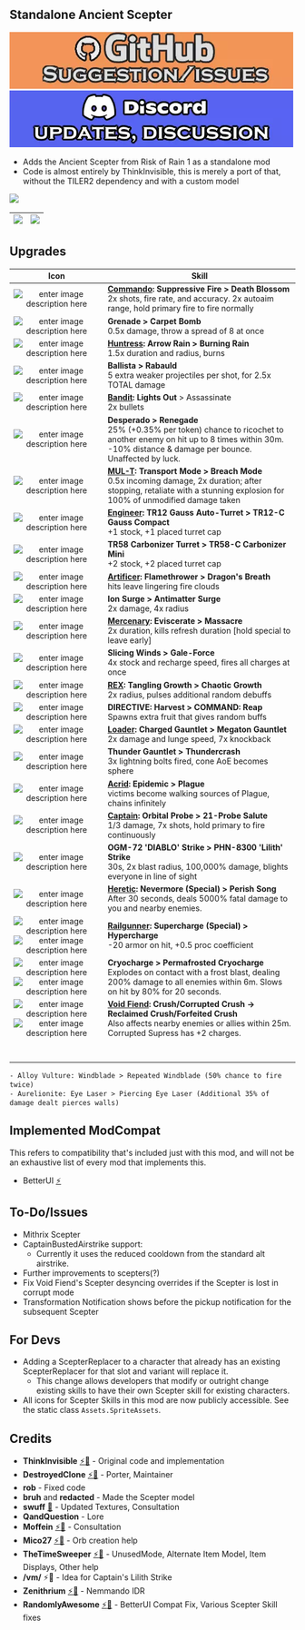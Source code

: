 

## Standalone Ancient Scepter

[![github issues/request link](https://raw.githubusercontent.com/DestroyedClone/PoseHelper/master/PoseHelper/github_link.webp)](https://github.com/DestroyedClone/AncientScepter/issues) [![discord invite](https://raw.githubusercontent.com/DestroyedClone/PoseHelper/master/PoseHelper/discord_link.webp)](https://discord.gg/DpHu3qXMHK)

- Adds the Ancient Scepter from Risk of Rain 1 as a standalone mod
- Code is almost entirely by ThinkInvisible, this is merely a port of that, without the TILER2 dependency and with a custom model

[![](https://raw.githubusercontent.com/DestroyedClone/AncientScepter/master/AncientScepter/readme/logbookpage.webp)
]()

| ![](https://raw.githubusercontent.com/DestroyedClone/AncientScepter/master/AncientScepter/readme/croco.webp) | ![](https://raw.githubusercontent.com/DestroyedClone/AncientScepter/master/AncientScepter/readme/logbookicon.webp) |
|--|--|

## Upgrades
| Icon | Skill |
|:--:|--|
| ![enter image description here](https://raw.githubusercontent.com/DestroyedClone/AncientScepter/master/AncientScepter_Unity/Assets/AssetBundle/AncientScepter/Icons/Skills/texCommandoR1.png) | **<u>Commando</u>: Suppressive Fire > Death Blossom**<br>2x shots, fire rate, and accuracy. 2x autoaim range, hold primary fire to fire normally</br> | 
| ![enter image description here](https://raw.githubusercontent.com/DestroyedClone/AncientScepter/master/AncientScepter_Unity/Assets/AssetBundle/AncientScepter/Icons/Skills/texCommandoR2.png) | **Grenade > Carpet Bomb**<br>0.5x damage, throw a spread of 8 at once</br> |
| ![enter image description here](https://raw.githubusercontent.com/DestroyedClone/AncientScepter/master/AncientScepter_Unity/Assets/AssetBundle/AncientScepter/Icons/Skills/texHuntressR1.png) | **<u>Huntress</u>: Arrow Rain > Burning Rain**<br>1.5x duration and radius, burns</br> |
| ![enter image description here](https://raw.githubusercontent.com/DestroyedClone/AncientScepter/master/AncientScepter_Unity/Assets/AssetBundle/AncientScepter/Icons/Skills/texHuntressR2.png) | **Ballista > Rabauld**<br>5 extra weaker projectiles per shot, for 2.5x TOTAL damage</br> |
| ![enter image description here](https://raw.githubusercontent.com/DestroyedClone/AncientScepter/master/AncientScepter_Unity/Assets/AssetBundle/AncientScepter/Icons/Skills/texBanditR1.png) | **<u>Bandit</u>: Lights Out** > Assassinate<br>2x bullets</br> |
| ![enter image description here](https://raw.githubusercontent.com/DestroyedClone/AncientScepter/master/AncientScepter_Unity/Assets/AssetBundle/AncientScepter/Icons/Skills/texBanditR2.png) | **Desperado > Renegade**<br>25% (+0.35% per token) chance to ricochet to another enemy on hit up to 8 times within 30m. -10% distance & damage per bounce. Unaffected by luck.</br> |
| ![enter image description here](https://raw.githubusercontent.com/DestroyedClone/AncientScepter/master/AncientScepter_Unity/Assets/AssetBundle/AncientScepter/Icons/Skills/texMultU1.png) | **<u>MUL-T</u>: Transport Mode > Breach Mode**<br>0.5x incoming damage, 2x duration; after stopping, retaliate with a stunning explosion for 100% of unmodified damage taken</br> |
| ![enter image description here](https://raw.githubusercontent.com/DestroyedClone/AncientScepter/master/AncientScepter_Unity/Assets/AssetBundle/AncientScepter/Icons/Skills/texEngiR1.png) | **<u>Engineer</u>: TR12 Gauss Auto-Turret > TR12-C Gauss Compact**<br>+1 stock, +1 placed turret cap</br> |
| ![enter image description here](https://raw.githubusercontent.com/DestroyedClone/AncientScepter/master/AncientScepter_Unity/Assets/AssetBundle/AncientScepter/Icons/Skills/texEngiR2.png) | **TR58 Carbonizer Turret > TR58-C Carbonizer Mini**<br>+2 stock, +2 placed turret cap</br> |
| ![enter image description here](https://github.com/DestroyedClone/AncientScepter/raw/master/AncientScepter_Unity/Assets/AssetBundle/AncientScepter/Icons/Skills/texArtiR1.png) | **<u>Artificer</u>: Flamethrower > Dragon's Breath**<br>hits leave lingering fire clouds</br> |
| ![enter image description here](https://github.com/DestroyedClone/AncientScepter/raw/master/AncientScepter_Unity/Assets/AssetBundle/AncientScepter/Icons/Skills/texArtiR2.png) | **Ion Surge > Antimatter Surge**<br>2x damage, 4x radius</br> |
| ![enter image description here](https://raw.githubusercontent.com/DestroyedClone/AncientScepter/master/AncientScepter_Unity/Assets/AssetBundle/AncientScepter/Icons/Skills/texMercR1.png) | **<u>Mercenary</u>: Eviscerate > Massacre**<br>2x duration, kills refresh duration [hold special to leave early]</br> |
| ![enter image description here](https://raw.githubusercontent.com/DestroyedClone/AncientScepter/master/AncientScepter_Unity/Assets/AssetBundle/AncientScepter/Icons/Skills/texMercR2.png) | **Slicing Winds > Gale-Force**<br>4x stock and recharge speed, fires all charges at once</br> |
| ![enter image description here](https://raw.githubusercontent.com/DestroyedClone/AncientScepter/master/AncientScepter_Unity/Assets/AssetBundle/AncientScepter/Icons/Skills/texRexR1.png) | **<u>REX</u>: Tangling Growth > Chaotic Growth**<br>2x radius, pulses additional random debuffs</br> |
| ![enter image description here](https://raw.githubusercontent.com/DestroyedClone/AncientScepter/master/AncientScepter_Unity/Assets/AssetBundle/AncientScepter/Icons/Skills/texRexR2.png) | **DIRECTIVE: Harvest > COMMAND: Reap**<br>Spawns extra fruit that gives random buffs</br> |
| ![enter image description here](https://raw.githubusercontent.com/DestroyedClone/AncientScepter/master/AncientScepter_Unity/Assets/AssetBundle/AncientScepter/Icons/Skills/texLoaderU1.png) | **<u>Loader</u>: Charged Gauntlet > Megaton Gauntlet**<br>2x damage and lunge speed, 7x knockback</br> |
| ![enter image description here](https://raw.githubusercontent.com/DestroyedClone/AncientScepter/master/AncientScepter_Unity/Assets/AssetBundle/AncientScepter/Icons/Skills/texLoaderU2.png) | **Thunder Gauntlet > Thundercrash**<br>3x lightning bolts fired, cone AoE becomes sphere</br> |
| ![enter image description here](https://github.com/DestroyedClone/AncientScepter/raw/master/AncientScepter_Unity/Assets/AssetBundle/AncientScepter/Icons/Skills/texAcridR1.png) | **<u>Acrid</u>: Epidemic > Plague**<br>victims become walking sources of Plague, chains infinitely</br> |
| ![enter image description here](https://raw.githubusercontent.com/DestroyedClone/AncientScepter/master/AncientScepter_Unity/Assets/AssetBundle/AncientScepter/Icons/Skills/texCapU1.png) | **<u>Captain</u>: Orbital Probe > 21-Probe Salute**<br>1/3 damage, 7x shots, hold primary to fire continuously</br> |
| ![enter image description here](https://raw.githubusercontent.com/DestroyedClone/AncientScepter/master/AncientScepter_Unity/Assets/AssetBundle/AncientScepter/Icons/Skills/texCapU2.png) | **OGM-72 'DIABLO' Strike > PHN-8300 'Lilith' Strike**<br>30s, 2x blast radius, 100,000% damage, blights everyone in line of sight</br> |
| ![enter image description here](https://raw.githubusercontent.com/DestroyedClone/AncientScepter/master/AncientScepter_Unity/Assets/AssetBundle/AncientScepter/Icons/Skills/texHereticR2.png) | **<u>Heretic</u>: Nevermore (Special) > Perish Song**<br>After 30 seconds, deals 5000% fatal damage to you and nearby enemies.</br> |
| ![enter image description here](https://raw.githubusercontent.com/DestroyedClone/AncientScepter/master/AncientScepter_Unity/Assets/AssetBundle/AncientScepter/Icons/Skills/texRailgunnerR1.png)![enter image description here](https://raw.githubusercontent.com/DestroyedClone/AncientScepter/master/AncientScepter_Unity/Assets/AssetBundle/AncientScepter/Icons/Skills/texRailgunnerP1.png) | **<u>Railgunner</u>: Supercharge (Special) > Hypercharge**<br>-20 armor on hit, +0.5 proc coefficient</br> |
| ![enter image description here](https://raw.githubusercontent.com/DestroyedClone/AncientScepter/master/AncientScepter_Unity/Assets/AssetBundle/AncientScepter/Icons/Skills/texRailgunnerR2.png)![enter image description here](https://raw.githubusercontent.com/DestroyedClone/AncientScepter/master/AncientScepter_Unity/Assets/AssetBundle/AncientScepter/Icons/Skills/texRailgunnerP2.png) | **Cryocharge > Permafrosted Cryocharge**<br>Explodes on contact with a frost blast, dealing 200% damage to all enemies within 6m. Slows on hit by 80% for 20 seconds.</br> |
| ![enter image description here](https://raw.githubusercontent.com/DestroyedClone/AncientScepter/master/AncientScepter_Unity/Assets/AssetBundle/AncientScepter/Icons/Skills/texVoidFiendR1.png)![enter image description here](https://raw.githubusercontent.com/DestroyedClone/AncientScepter/master/AncientScepter_Unity/Assets/AssetBundle/AncientScepter/Icons/Skills/texVoidFiendR1C.png) | **<u>Void Fiend</u>: Crush/Corrupted Crush -> Reclaimed Crush/Forfeited Crush**<br>Also affects nearby enemies or allies within 25m. Corrupted Supress has +2 charges.</br> |
|  | <br></br> |

    - Alloy Vulture: Windblade > Repeated Windblade (50% chance to fire twice)
    - Aurelionite: Eye Laser > Piercing Eye Laser (Additional 35% of damage dealt pierces walls)

## Implemented ModCompat
This refers to compatibility that's included just with this mod, and will not be an exhaustive list of every mod that implements this.
- BetterUI [⚡](https://thunderstore.io/package/XoXFaby/BetterUI/)

## To-Do/Issues
* Mithrix Scepter
* CaptainBustedAirstrike support:
	* Currently it uses the reduced cooldown from the standard alt airstrike.
* Further improvements to scepters(?)
* Fix Void Fiend's Scepter desyncing overrides if the Scepter is lost in corrupt mode
* Transformation Notification shows before the pickup notification for the subsequent Scepter

## For Devs
- Adding a ScepterReplacer to a character that already has an existing ScepterReplacer for that slot and variant will replace it.
	- This change allows developers that modify or outright change existing skills to have their own Scepter skill for existing characters.
- All icons for Scepter Skills in this mod are now publicly accessible. See the static class `Assets.SpriteAssets`.

## Credits
* **ThinkInvisible** [⚡](https://thunderstore.io/package/ThinkInvis/)[🐙](https://github.com/ThinkInvis) - Original code and implementation
* **DestroyedClone** [⚡](https://thunderstore.io/package/DestroyedClone/)[🐙](https://github.com/DestroyedClone) - Porter, Maintainer
* **rob** - Fixed code
* **bruh** and **redacted** - Made the Scepter model
* **swuff** [🐙](https://github.com/swuff-star) - Updated Textures, Consultation
* **QandQuestion**  - Lore
* **Moffein** [⚡](https://thunderstore.io/package/Moffein/)[🐙](https://github.com/Moffein) - Consultation
* **Mico27** [⚡](https://thunderstore.io/package/Mico27/)[🐙](https://github.com/Mico27/) - Orb creation help
* **TheTimeSweeper** [⚡](https://thunderstore.io/package/TheTimesweeper/)[🐙](https://github.com/TheTimeSweeper) - UnusedMode, Alternate Item Model, Item Displays, Other help
* **/vm/** ⚡🐙 - Idea for Captain's Lilith Strike
* **Zenithrium** [⚡](https://thunderstore.io/package/Zenithrium/)[🐙](https://github.com/Zenithrium/) - Nemmando IDR
* **RandomlyAwesome** [⚡](https://thunderstore.io/package/RandomlyAwesome/)[🐙](https://github.com/yekoc) - BetterUI Compat Fix, Various Scepter Skill fixes